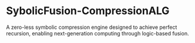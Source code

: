 # SybolicFusion-CompressionALG
A zero-less symbolic compression engine designed to achieve perfect recursion, enabling next-generation computing through logic-based fusion.
